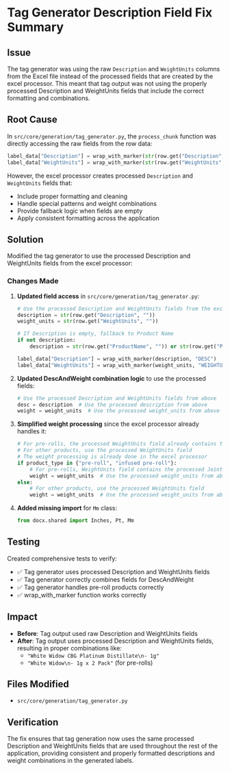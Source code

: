 # Tag Generator Description Field Fix Summary

## Issue
The tag generator was using the raw `Description` and `WeightUnits` columns from the Excel file instead of the processed fields that are created by the excel processor. This meant that tag output was not using the properly processed Description and WeightUnits fields that include the correct formatting and combinations.

## Root Cause
In `src/core/generation/tag_generator.py`, the `process_chunk` function was directly accessing the raw fields from the row data:

```python
label_data["Description"] = wrap_with_marker(str(row.get("Description", "")), "DESC")
label_data["WeightUnits"] = wrap_with_marker(str(row.get("WeightUnits", "")), "WEIGHTUNITS")
```

However, the excel processor creates processed `Description` and `WeightUnits` fields that:
- Include proper formatting and cleaning
- Handle special patterns and weight combinations
- Provide fallback logic when fields are empty
- Apply consistent formatting across the application

## Solution
Modified the tag generator to use the processed Description and WeightUnits fields from the excel processor:

### Changes Made

1. **Updated field access** in `src/core/generation/tag_generator.py`:
   ```python
   # Use the processed Description and WeightUnits fields from the excel processor
   description = str(row.get("Description", ""))
   weight_units = str(row.get("WeightUnits", ""))
   
   # If Description is empty, fallback to Product Name
   if not description:
       description = str(row.get("ProductName", "")) or str(row.get("Product Name*", ""))
   
   label_data["Description"] = wrap_with_marker(description, "DESC")
   label_data["WeightUnits"] = wrap_with_marker(weight_units, "WEIGHTUNITS")
   ```

2. **Updated DescAndWeight combination logic** to use the processed fields:
   ```python
   # Use the processed Description and WeightUnits fields from above
   desc = description  # Use the processed description from above
   weight = weight_units  # Use the processed weight_units from above
   ```

3. **Simplified weight processing** since the excel processor already handles it:
   ```python
   # For pre-rolls, the processed WeightUnits field already contains the JointRatio
   # For other products, use the processed WeightUnits field
   # The weight processing is already done in the excel processor
   if product_type in {"pre-roll", "infused pre-roll"}:
       # For pre-rolls, WeightUnits field contains the processed JointRatio
       weight = weight_units  # Use the processed weight_units from above
   else:
       # For other products, use the processed WeightUnits field
       weight = weight_units  # Use the processed weight_units from above
   ```

4. **Added missing import** for `Mm` class:
   ```python
   from docx.shared import Inches, Pt, Mm
   ```

## Testing
Created comprehensive tests to verify:
- ✅ Tag generator uses processed Description and WeightUnits fields
- ✅ Tag generator correctly combines fields for DescAndWeight
- ✅ Tag generator handles pre-roll products correctly
- ✅ wrap_with_marker function works correctly

## Impact
- **Before**: Tag output used raw Description and WeightUnits fields
- **After**: Tag output uses processed Description and WeightUnits fields, resulting in proper combinations like:
  - `"White Widow CBG Platinum Distillate\n- 1g"`
  - `"White Widow\n- 1g x 2 Pack"` (for pre-rolls)

## Files Modified
- `src/core/generation/tag_generator.py`

## Verification
The fix ensures that tag generation now uses the same processed Description and WeightUnits fields that are used throughout the rest of the application, providing consistent and properly formatted descriptions and weight combinations in the generated labels. 